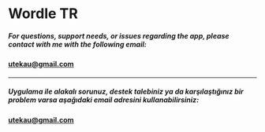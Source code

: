 # Wordle TR

##### For questions, support needs, or issues regarding the app, please contact with me with the following email:

#### utekau@gmail.com

------------------------

##### Uygulama ile alakalı sorunuz, destek talebiniz ya da karşılaştığınız bir problem varsa aşağıdaki email adresini kullanabilirsiniz:

#### utekau@gmail.com
